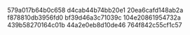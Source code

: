 579a017b64b0c658
d4cab44b74bb20e1
20ea6cafd148ab2a
f878810db3956fd0
bf39d46a3c71039c
104e20861954732a
439b58270164c01b
44a2e0eb8d10de46
764f842c55cf1c57
